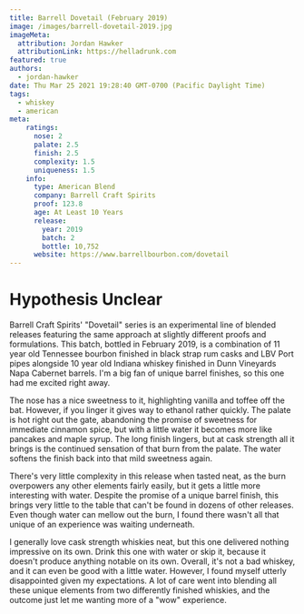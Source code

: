 ```yaml
---
title: Barrell Dovetail (February 2019)
image: /images/barrell-dovetail-2019.jpg
imageMeta:
  attribution: Jordan Hawker
  attributionLink: https://helladrunk.com
featured: true
authors:
  - jordan-hawker
date: Thu Mar 25 2021 19:28:40 GMT-0700 (Pacific Daylight Time)
tags:
  - whiskey
  - american
meta:
    ratings:
      nose: 2
      palate: 2.5
      finish: 2.5
      complexity: 1.5
      uniqueness: 1.5
    info:
      type: American Blend
      company: Barrell Craft Spirits
      proof: 123.8
      age: At Least 10 Years
      release:
        year: 2019
        batch: 2
        bottle: 10,752
      website: https://www.barrellbourbon.com/dovetail
---
```


# Hypothesis Unclear

Barrell Craft Spirits' "Dovetail" series is an experimental line of blended releases featuring the same approach at 
slightly different proofs and formulations. This batch, bottled in February 2019, is a combination of 11 year old 
Tennessee bourbon finished in black strap rum casks and LBV Port pipes alongside 10 year old Indiana whiskey finished 
in Dunn Vineyards Napa Cabernet barrels. I'm a big fan of unique barrel finishes, so this one had me excited right away.

The nose has a nice sweetness to it, highlighting vanilla and toffee off the bat. However, if you linger it gives way 
to ethanol rather quickly. The palate is hot right out the gate, abandoning the promise of sweetness for immediate 
cinnamon spice, but with a little water it becomes more like pancakes and maple syrup. The long finish lingers, 
but at cask strength all it brings is the continued sensation of that burn from the palate. The water softens the 
finish back into that mild sweetness again.

There's very little complexity in this release when tasted neat, as the burn overpowers any other elements fairly 
easily, but it gets a little more interesting with water. Despite the promise of a unique barrel finish, this brings 
very little to the table that can't be found in dozens of other releases. Even though water can mellow out the burn, 
I found there wasn't all that unique of an experience was waiting underneath.

I generally love cask strength whiskies neat, but this one delivered nothing impressive on its own. Drink this one 
with water or skip it, because it doesn't produce anything notable on its own. Overall, it's not a bad whiskey, 
and it can even be good with a little water. However, I found myself utterly disappointed given my expectations. 
A lot of care went into blending all these unique elements from two differently finished whiskies, and the outcome 
just let me wanting more of a "wow" experience.
